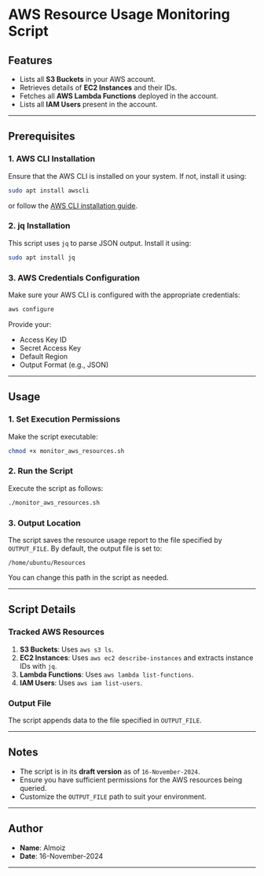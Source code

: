 
# AWS Resource Usage Monitoring Script
## Features

- Lists all **S3 Buckets** in your AWS account.
- Retrieves details of **EC2 Instances** and their IDs.
- Fetches all **AWS Lambda Functions** deployed in the account.
- Lists all **IAM Users** present in the account.

---

## Prerequisites

### 1. **AWS CLI Installation**
Ensure that the AWS CLI is installed on your system. If not, install it using:
```bash
sudo apt install awscli
```
or follow the [AWS CLI installation guide](https://docs.aws.amazon.com/cli/latest/userguide/install-cliv2.html).

### 2. **jq Installation**
This script uses `jq` to parse JSON output. Install it using:
```bash
sudo apt install jq
```

### 3. **AWS Credentials Configuration**
Make sure your AWS CLI is configured with the appropriate credentials:
```bash
aws configure
```
Provide your:
- Access Key ID
- Secret Access Key
- Default Region
- Output Format (e.g., JSON)

---

## Usage

### 1. **Set Execution Permissions**
Make the script executable:
```bash
chmod +x monitor_aws_resources.sh
```

### 2. **Run the Script**
Execute the script as follows:
```bash
./monitor_aws_resources.sh
```

### 3. **Output Location**
The script saves the resource usage report to the file specified by `OUTPUT_FILE`. By default, the output file is set to:
```
/home/ubuntu/Resources
```
You can change this path in the script as needed.

---

## Script Details

### Tracked AWS Resources
1. **S3 Buckets**: Uses `aws s3 ls`.
2. **EC2 Instances**: Uses `aws ec2 describe-instances` and extracts instance IDs with `jq`.
3. **Lambda Functions**: Uses `aws lambda list-functions`.
4. **IAM Users**: Uses `aws iam list-users`.

### Output File
The script appends data to the file specified in `OUTPUT_FILE`.

---

## Notes

- The script is in its **draft version** as of `16-November-2024`.
- Ensure you have sufficient permissions for the AWS resources being queried.
- Customize the `OUTPUT_FILE` path to suit your environment.

---

## Author

- **Name**: Almoiz
- **Date**: 16-November-2024

---
